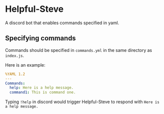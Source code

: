 # Helpful-Steve

A discord bot that enables commands specified in yaml.

## Specifying commands

Commands should be specified in `commands.yml` in the same directory as `index.js`.

Here is an example: 

```yaml
%YAML 1.2
---
Commands:
  help: Here is a help message.
  command1: This is command one.
```

Typing `!help` in discord would trigger Helpful-Steve to respond with `Here is a help message.`